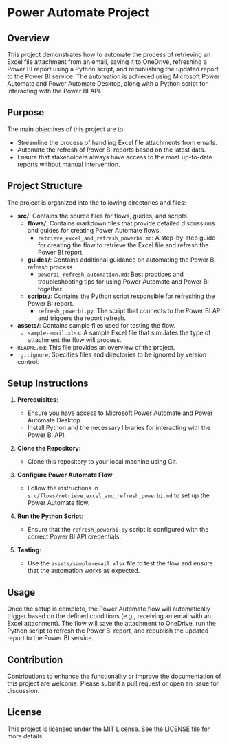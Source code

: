 # Power Automate Project

## Overview

This project demonstrates how to automate the process of retrieving an Excel file attachment from an email, saving it to OneDrive, refreshing a Power BI report using a Python script, and republishing the updated report to the Power BI service. The automation is achieved using Microsoft Power Automate and Power Automate Desktop, along with a Python script for interacting with the Power BI API.

## Purpose

The main objectives of this project are to:

- Streamline the process of handling Excel file attachments from emails.
- Automate the refresh of Power BI reports based on the latest data.
- Ensure that stakeholders always have access to the most up-to-date reports without manual intervention.

## Project Structure

The project is organized into the following directories and files:

- **src/**: Contains the source files for flows, guides, and scripts.
  - **flows/**: Contains markdown files that provide detailed discussions and guides for creating Power Automate flows.
    - `retrieve_excel_and_refresh_powerbi.md`: A step-by-step guide for creating the flow to retrieve the Excel file and refresh the Power BI report.
  - **guides/**: Contains additional guidance on automating the Power BI refresh process.
    - `powerbi_refresh_automation.md`: Best practices and troubleshooting tips for using Power Automate and Power BI together.
  - **scripts/**: Contains the Python script responsible for refreshing the Power BI report.
    - `refresh_powerbi.py`: The script that connects to the Power BI API and triggers the report refresh.
- **assets/**: Contains sample files used for testing the flow.
  - `sample-email.xlsx`: A sample Excel file that simulates the type of attachment the flow will process.
- `README.md`: This file provides an overview of the project.
- `.gitignore`: Specifies files and directories to be ignored by version control.

## Setup Instructions

1. **Prerequisites**:
   - Ensure you have access to Microsoft Power Automate and Power Automate Desktop.
   - Install Python and the necessary libraries for interacting with the Power BI API.

2. **Clone the Repository**:
   - Clone this repository to your local machine using Git.

3. **Configure Power Automate Flow**:
   - Follow the instructions in `src/flows/retrieve_excel_and_refresh_powerbi.md` to set up the Power Automate flow.

4. **Run the Python Script**:
   - Ensure that the `refresh_powerbi.py` script is configured with the correct Power BI API credentials.

5. **Testing**:
   - Use the `assets/sample-email.xlsx` file to test the flow and ensure that the automation works as expected.

## Usage

Once the setup is complete, the Power Automate flow will automatically trigger based on the defined conditions (e.g., receiving an email with an Excel attachment). The flow will save the attachment to OneDrive, run the Python script to refresh the Power BI report, and republish the updated report to the Power BI service.

## Contribution

Contributions to enhance the functionality or improve the documentation of this project are welcome. Please submit a pull request or open an issue for discussion.

## License

This project is licensed under the MIT License. See the LICENSE file for more details.